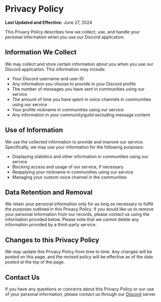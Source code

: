 # Privacy Policy

**Last Updated and Effective:** June 27, 2024

This Privacy Policy describes how we collect, use, and handle your personal information when you use our Discord application.

## Information We Collect

We may collect and store certain information about you when you use our Discord application. This information may include:

- Your Discord username and user ID
- Any information you choose to provide in your Discord profile
- The number of messages you have sent in communities using our service
- The amount of time you have spent in voice channels in communities using our service
- Your profile nickname in communities using our service
- Any information in your community/guild excluding message content

## Use of Information

We use the collected information to provide and improve our service. Specifically, we may use your information for the following purposes:

- Displaying statistics and other information in communities using our service
- Blocking access and usage of our service, if necessary
- Reapplying your nickname in communities using our service
- Managing your custom voice channel in the communities

## Data Retention and Removal

We retain your personal information only for as long as necessary to fulfill the purposes outlined in this Privacy Policy. If you would like us to remove your personal information from our records, please contact us using the information provided below. Please note that we cannot delete any information provided by a third-party service.

## Changes to this Privacy Policy

We may update this Privacy Policy from time to time. Any changes will be posted on this page, and the revised policy will be effective as of the date posted at the top of the page.

## Contact Us

If you have any questions or concerns about this Privacy Policy or our use of your personal information, please contact us through our [Discord](https://discord.gg/HMTfjdDwRV) server.
